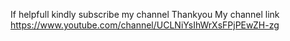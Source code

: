 If helpfull kindly subscribe my channel
Thankyou
My channel link
https://www.youtube.com/channel/UCLNiYsIhWrXsFPjPEwZH-zg
